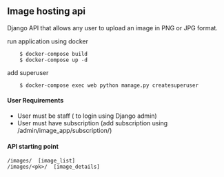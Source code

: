 
## Image hosting api

Django API that allows any user to upload an image in
PNG or JPG format.


run application using docker
```
    $ docker-compose build
    $ docker-compose up -d   
```

add superuser
```
    $ docker-compose exec web python manage.py createsuperuser 
```

#### User Requirements
 - User must be staff ( to login using Django admin)
 - User must have subscription (add subscription using /admin/image_app/subscription/)
 
 #### API starting point
    /images/  [image_list]
    /images/<pk>/  [image_details]
